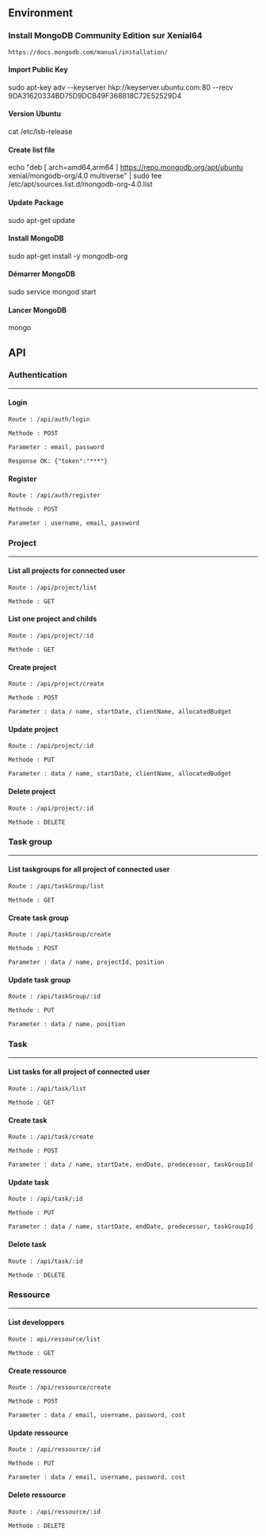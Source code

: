 Environment
------

### Install MongoDB Community Edition sur Xenial64
```
https://docs.mongodb.com/manual/installation/
```

#### Import Public Key
sudo apt-key adv --keyserver hkp://keyserver.ubuntu.com:80 --recv 9DA31620334BD75D9DCB49F368818C72E52529D4

#### Version Ubuntu
cat /etc/lsb-release

#### Create list file
echo "deb [ arch=amd64,arm64 ] https://repo.mongodb.org/apt/ubuntu xenial/mongodb-org/4.0 multiverse" | sudo tee /etc/apt/sources.list.d/mongodb-org-4.0.list

#### Update Package
sudo apt-get update

#### Install MongoDB
sudo apt-get install -y mongodb-org

#### Démarrer MongoDB
sudo service mongod start

#### Lancer MongoDB
mongo

API
------
### Authentication
------
#### Login
```
Route : /api/auth/login
```
```
Methode : POST
```
```
Parameter : email, password
```
```
Response OK: {"token":"***"}
```
#### Register
```
Route : /api/auth/register
```
```
Methode : POST
```
```
Parameter : username, email, password
```

### Project
------
#### List all projects for connected user
```
Route : /api/project/list
```
```
Methode : GET
```


#### List one project and childs
```
Route : /api/project/:id
```
```
Methode : GET
```


#### Create project
```
Route : /api/project/create
```
```
Methode : POST
```
```
Parameter : data / name, startDate, clientName, allocatedBudget
```



#### Update project
```
Route : /api/project/:id
```
```
Methode : PUT
```
```
Parameter : data / name, startDate, clientName, allocatedBudget
```


#### Delete project
```
Route : /api/project/:id
```
```
Methode : DELETE
```


### Task group
------
#### List taskgroups for all project of connected user
```
Route : /api/taskGroup/list
```
```
Methode : GET
```


#### Create task group
```
Route : /api/taskGroup/create
```
```
Methode : POST
```
```
Parameter : data / name, projectId, position
```

#### Update task group
```
Route : /api/taskGroup/:id
```
```
Methode : PUT
```
```
Parameter : data / name, position
```

### Task
------
#### List tasks for all project of connected user
```
Route : /api/task/list
```
```
Methode : GET
```


#### Create task
```
Route : /api/task/create
```
```
Methode : POST
```
```
Parameter : data / name, startDate, endDate, predecessor, taskGroupId
```

#### Update task
```
Route : /api/task/:id
```
```
Methode : PUT
```
```
Parameter : data / name, startDate, endDate, predecessor, taskGroupId
```
#### Delete task
```
Route : /api/task/:id
```
```
Methode : DELETE
```

### Ressource
------
#### List developpers
```
Route : api/ressource/list
```
```
Methode : GET
```

#### Create ressource
```
Route : /api/ressource/create
```
```
Methode : POST
```
```
Parameter : data / email, username, password, cost
```
#### Update ressource
```
Route : /api/ressource/:id
```
```
Methode : PUT
```
```
Parameter : data / email, username, password, cost
```
#### Delete ressource
```
Route : /api/ressource/:id
```
```
Methode : DELETE
```
